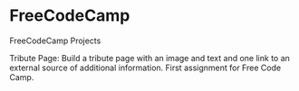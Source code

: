 # FreeCodeCamp
FreeCodeCamp Projects

Tribute Page: Build a tribute page with an image and text and one link to an external source of additional information. First assignment for Free Code Camp.
